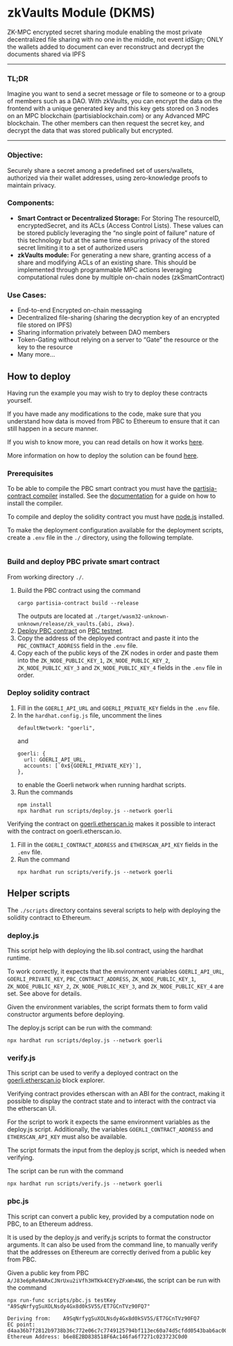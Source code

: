 # zkVaults Module (DKMS)
ZK-MPC encrypted secret sharing module enabling the most private decentralized file sharing with no one in the middle, not event idSign; ONLY the wallets added to document can ever reconstruct and decrypt the documents shared via IPFS

---

### TL;DR

Imagine you want to send a secret message or file to someone or to a group of members such as a DAO. With zkVaults, you can encrypt the data on the frontend with a unique generated key and this key gets stored on 3 nodes on an MPC blockchain (partisiablockchain.com) or any Advanced MPC blockchain. The other members can then request the secret key, and decrypt the data that was stored publically but encrypted.

---

### **Objective**: 
Securely share a secret among a predefined set of users/wallets, authorized via their wallet addresses, using zero-knowledge proofs to maintain privacy.

### **Components**:

- **Smart Contract or Decentralized Storage:** For Storing The resourceID, encryptedSecret, and its ACLs (Access Control Lists). These values can be stored publicly leveraging the “no single point of failure” nature of this technology but at the same time ensuring privacy of the stored secret limiting it to a set of authorized users
- **zkVaults module:** For generating a new share, granting access of a share and modifying ACLs of an existing share. This should be implemented through programmable MPC actions leveraging computational rules done by multiple on-chain nodes (zkSmartContract)

### **Use Cases:**

- End-to-end Encrypted on-chain messaging
- Decentralized file-sharing (sharing the decryption key of an encrypted file stored on IPFS)
- Sharing information privately between DAO members
- Token-Gating without relying on a server to “Gate” the resource or the key to the resource
- Many more…

## How to deploy

Having run the example you may wish to try to deploy these contracts yourself. 

If you have made any modifications to the code, make sure that you understand how data is moved from
PBC to Ethereum to ensure that it can still happen in a secure manner.

If you wish to know more, you can read details on how it works [here](https://partisiablockchain.gitlab.io/documentation/smart-contracts/pbc-as-second-layer/how-to-create-your-own-second-layer-solution.html).

More information on how to deploy the solution can be found [here](https://partisiablockchain.gitlab.io/documentation/smart-contracts/pbc-as-second-layer/how-to-deploy-your-second-layer-solution.html).

### Prerequisites

To be able to compile the PBC smart contract you must have the 
[partisia-contract compiler](https://crates.io/crates/cargo-partisia-contract) installed. 
See the [documentation](https://partisiablockchain.gitlab.io/documentation/smart-contracts/install-the-smart-contract-compiler.html)
for a guide on how to install the compiler.

To compile and deploy the solidity contract you must have 
[node.js](https://nodejs.org/en) installed.

To make the deployment configuration available for the deployment scripts, create a `.env` file in 
the `./` directory, using the following template.

```text

```

### Build and deploy PBC private smart contract

From working directory `./`.

1. Build the PBC contract using the command 
    ```shell
    cargo partisia-contract build --release
    ```
    The outputs are located at `./target/wasm32-unknown-unknown/release/zk_vaults.{abi, zkwa}`.
2. [Deploy PBC contract](https://partisiablockchain.gitlab.io/documentation/smart-contracts/compile-and-deploy-contracts.html) on 
   [PBC testnet](https://browser.testnet.partisiablockchain.com/contracts/deploy). 
3. Copy the address of the deployed contract and paste it into the `PBC_CONTRACT_ADDRESS` field in 
   the `.env` file.
4. Copy each of the public keys of the ZK nodes in order and paste them into the 
   `ZK_NODE_PUBLIC_KEY_1`, `ZK_NODE_PUBLIC_KEY_2`, `ZK_NODE_PUBLIC_KEY_3` and `ZK_NODE_PUBLIC_KEY_4`
   fields in the `.env` file in order.

### Deploy solidity contract


1. Fill in the `GOERLI_API_URL` and `GOERLI_PRIVATE_KEY` fields in the `.env` file.
2. In the `hardhat.config.js` file, uncomment the lines
   ```text
   defaultNetwork: "goerli",
   ```
   and 
   ```text
   goerli: {
     url: GOERLI_API_URL,
     accounts: [`0x${GOERLI_PRIVATE_KEY}`],
   },
   ```
   to enable the Goerli network when running hardhat scripts.
3. Run the commands
   ```shell
   npm install
   npx hardhat run scripts/deploy.js --network goerli
   ```
   
Verifying the contract on [goerli.etherscan.io](https://goerli.etherscan.io/) makes it possible to 
interact with the contract on goerli.etherscan.io.

1. Fill in the `GOERLI_CONTRACT_ADDRESS` and `ETHERSCAN_API_KEY` fields in the `.env` file.
2. Run the command
   ```shell
   npx hardhat run scripts/verify.js --network goerli
   ```

## Helper scripts

The `./scripts` directory contains several scripts to help with deploying the solidity
contract to Ethereum.

### deploy.js

This script help with deploying the lib.sol contract, using the hardhat runtime.

To work correctly, it expects that the environment variables `GOERLI_API_URL`, `GOERLI_PRIVATE_KEY`, 
`PBC_CONTRACT_ADDRESS`, `ZK_NODE_PUBLIC_KEY_1`, `ZK_NODE_PUBLIC_KEY_2`, `ZK_NODE_PUBLIC_KEY_3`, and 
`ZK_NODE_PUBLIC_KEY_4` are set. See above for details.

Given the environment variables, the script formats them to form valid constructor arguments before
deploying.

The deploy.js script can be run with the command:

```shell
npx hardhat run scripts/deploy.js --network goerli
```

### verify.js

This script can be used to verify a deployed contract on the 
[goerli.etherscan.io](https://goerli.etherscan.io/) block explorer.

Verifying contract provides etherscan with an ABI for the contract, making it possible to display
the contract state and to interact with the contract via the etherscan UI.

For the script to work it expects the same environment variables as the deploy.js script.
Additionally, the variables `GOERLI_CONTRACT_ADDRESS` and `ETHERSCAN_API_KEY` must also be available.

The script formats the input from the deploy.js script, which is needed when verifying.

The script can be run with the command

```shell
npx hardhat run scripts/verify.js --network goerli
```

### pbc.js

This script can convert a public key, provided by a computation node on PBC, to an Ethereum address.

It is used by the deploy.js and verify.js scripts to format the constructor arguments.
It can also be used from the command line, to manually verify that the addresses on Ethereum 
are correctly derived from a public key from PBC.

Given a public key from PBC `A/J83e6pRe9ARxCJNrUxu2iVfh3HTKk4CEYyZFxWn4NG`, the script can be run
with the command

```shell
npx run-func scripts/pbc.js testKey "A9SqNrfygSuXOLNsdy4Gx8d0kSV5S/ET7GCnTVz90FQ7"
```

```text
Deriving from:    A9SqNrfygSuXOLNsdy4Gx8d0kSV5S/ET7GCnTVz90FQ7
EC point:         d4aa36b7f2812b9738b36c772e06c7c7749125794bf113ec60a74d5cfdd0543bab6ac00abfa468e83e14ea45541e7d3c479c9af4b8d7a83ce8300a88fc20043d
Ethereum Address: b6e8E2BD838518F6Ac146fa6f7271c023723C0d0
```


